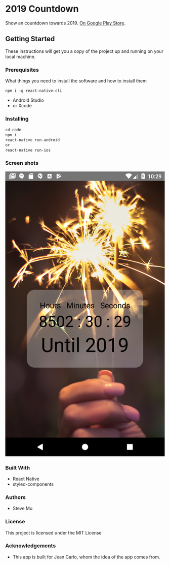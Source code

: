 # 2019 Countdown

Show an countdown towards 2019. [On Google Play Store](https://play.google.com/store/apps/details?id=com.stevemu.countdown).

## Getting Started

These instructions will get you a copy of the project up and running on your local machine.

### Prerequisites

What things you need to install the software and how to install them

```
npm i -g react-native-cli
```
* Android Studio
* or Xcode

### Installing

```
cd code
npm i
react-native run-android
or
react-native run-ios
```

### Screen shots

![](play%20store/Screenshot_1515709772.png)

### Built With

* React Native
* styled-components

### Authors

* Steve Mu

### License

This project is licensed under the MIT License

### Acknowledgements

* This app is built for Jean Carlo, whom the idea of the app comes from.